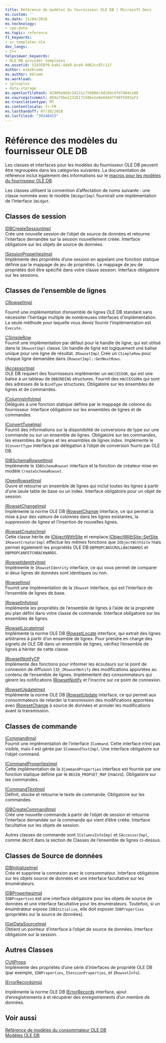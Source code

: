 ```yaml
---
title: Référence de modèles du fournisseur OLE DB | Microsoft Docs
ms.custom: ''
ms.date: 11/04/2016
ms.technology:
- cpp-data
ms.topic: reference
f1_keywords:
- vc.templates.ole
dev_langs:
- C++
helpviewer_keywords:
- OLE DB provider templates
ms.assetid: 518358f0-bab1-4de9-bce9-4062cc87c11f
author: mikeblome
ms.author: mblome
ms.workload:
- cplusplus
- data-storage
ms.openlocfilehash: 42909a9ddc24131c759886c4d169c4fd7484ca98
ms.sourcegitcommit: 889a75be1232817150be1e0e8d4d7f48f5993af2
ms.translationtype: MT
ms.contentlocale: fr-FR
ms.lasthandoff: 07/30/2018
ms.locfileid: "39340415"
---
```

# <a name="ole-db-provider-templates-reference"></a>Référence des modèles du fournisseur OLE DB
Les classes et interfaces pour les modèles du fournisseur OLE DB peuvent être regroupées dans les catégories suivantes. La documentation de référence inclut également des informations sur le [macros pour les modèles du fournisseur OLE DB](../../data/oledb/macros-for-ole-db-provider-templates.md).  
  
 Les classes utilisent la convention d’affectation de noms suivante : une classe nommée avec le modèle `IWidgetImpl` fournirait une implémentation de l’interface `IWidget`.  
  
## <a name="session-classes"></a>Classes de session  
 [IDBCreateSessionImpl](../../data/oledb/idbcreatesessionimpl-class.md)  
 Crée une nouvelle session de l’objet de source de données et retourne l’interface demandée sur la session nouvellement créée. Interface obligatoire sur les objets de source de données.  
  
 [ISessionPropertiesImpl](../../data/oledb/isessionpropertiesimpl-class.md)  
 Implémente des propriétés d’une session en appelant une fonction statique définie par le mappage de jeu de propriétés. Le mappage de jeu de propriétés doit être spécifié dans votre classe session. Interface obligatoire sur les sessions.  
  
## <a name="rowset-classes"></a>Classes de l’ensemble de lignes  
 [CRowsetImpl](../../data/oledb/crowsetimpl-class.md)  
  
 Fournit une implémentation d’ensemble de lignes OLE DB standard sans nécessiter l’héritage multiple de nombreuses interfaces d’implémentation. La seule méthode pour laquelle vous devez fournir l’implémentation est `Execute`.  
  
 [CSimpleRow](../../data/oledb/csimplerow-class.md)  
 Fournit une implémentation par défaut pour le handle de ligne, qui est utilisé dans le `IRowsetImpl` classe. Un handle de ligne est logiquement une balise unique pour une ligne de résultat. `IRowsetImpl` Crée un `CSimpleRow` pour chaque ligne demandée dans `IRowsetImpl::GetNextRows`.  
  
 [IAccessorImpl](../../data/oledb/iaccessorimpl-class.md)  
 OLE DB requiert des fournisseurs implémenter un `HACCESSOR`, qui est une balise à un tableau de `DBBINDING` structures. Fournit des `HACCESSOR`s qui sont des adresses de la `BindType` structures. Obligatoire sur les ensembles de lignes et de commandes.  
  
 [IColumnsInfoImpl](../../data/oledb/icolumnsinfoimpl-class.md)  
 Délégués à une fonction statique définie par le mappage de colonne du fournisseur. Interface obligatoire sur les ensembles de lignes et de commandes.  
  
 [IConvertTypeImpl](../../data/oledb/iconverttypeimpl-class.md)  
 Fournit des informations sur la disponibilité de conversions de type sur une commande ou sur un ensemble de lignes. Obligatoire sur les commandes, les ensembles de lignes et les ensembles de lignes index. Implémente le `IConvertType` interface par délégation à l’objet de conversion fourni par OLE DB.  
  
 [IDBSchemaRowsetImpl](../../data/oledb/idbschemarowsetimpl-class.md)  
 Implémente le `IDBSchemaRowset` interface et la fonction de créateur mise en modèle `CreateSchemaRowset`.  
  
 [IOpenRowsetImpl](../../data/oledb/iopenrowsetimpl-class.md)  
 Ouvre et retourne un ensemble de lignes qui inclut toutes les lignes à partir d’une seule table de base ou un index. Interface obligatoire pour un objet de session.  
  
 [IRowsetChangeImpl](../../data/oledb/irowsetchangeimpl-class.md)  
 Implémente la norme OLE DB [IRowsetChange](https://msdn.microsoft.com/library/ms715790.aspx) interface, ce qui permet la mise à jour des valeurs de colonnes dans les lignes existantes, la suppression de lignes et l’insertion de nouvelles lignes.  
  
 [IRowsetCreatorImpl](../../data/oledb/irowsetcreatorimpl-class.md)  
 Cette classe hérite de [IObjectWithSite](http://msdn.microsoft.com/library/windows/desktop/ms693765) et remplace [IObjectWithSite::SetSite](http://msdn.microsoft.com/library/windows/desktop/ms683869). `IRowsetCreatorImpl` effectue les mêmes fonctions que `IObjectWithSite` mais permet également les propriétés OLE DB `DBPROPCANSCROLLBACKWARDS` et `DBPROPCANFETCHBACKWARDS`.  
  
 [IRowsetIdentityImpl](../../data/oledb/irowsetidentityimpl-class.md)  
 Implémente le `IRowsetIdentity` interface, ce qui vous permet de comparer si deux lignes de données sont identiques ou non.  
  
 [IRowsetImpl](../../data/oledb/irowsetimpl-class.md)  
 Fournit une implémentation de la `IRowset` interface, qui est l’interface de l’ensemble de lignes de base.  
  
 [IRowsetInfoImpl](../../data/oledb/irowsetinfoimpl-class.md)  
 Implémente les propriétés de l’ensemble de lignes à l’aide de la propriété jeu plan défini dans votre classe de commande. Interface obligatoire sur les ensembles de lignes.  
  
 [IRowsetLocateImpl](../../data/oledb/irowsetlocateimpl-class.md)  
 Implémente la norme OLE DB [IRowsetLocate](https://msdn.microsoft.com/library/ms721190.aspx) interface, qui extrait des lignes arbitraires à partir d’un ensemble de lignes. Pour prendre en charge des signets de OLE DB dans un ensemble de lignes, vérifiez l’ensemble de lignes à hériter de cette classe.  
  
 [IRowsetNotifyCP](../../data/oledb/irowsetnotifycp-class.md)  
 Implémente des fonctions pour informer les écouteurs sur le point de connexion de diffusion `IID_IRowsetNotify` des modifications apportées au contenu de l’ensemble de lignes. Implémentent des consommateurs qui gèrent les notifications [IRowsetNotify](https://msdn.microsoft.com/library/ms712959.aspx) et l’inscrire sur ce point de connexion.  
  
 [IRowsetUpdateImpl](../../data/oledb/irowsetupdateimpl-class.md)  
 Implémente la norme OLE DB [IRowsetUpdate](https://msdn.microsoft.com/library/ms714401.aspx) interface, ce qui permet aux consommateurs de retarder la transmission des modifications apportées avec [IRowsetChange](https://msdn.microsoft.com/library/ms715790.aspx) à source de données et annuler les modifications avant la transmission.  
  
## <a name="command-classes"></a>Classes de commande  
 [ICommandImpl](../../data/oledb/icommandimpl-class.md)  
 Fournit une implémentation de l’interface `ICommand`. Cette interface n’est pas visible, mais il est gérée par `ICommandTextImpl`. Une interface obligatoire sur l’objet command.  
  
 [ICommandPropertiesImpl](../../data/oledb/icommandpropertiesimpl-class.md)  
 Cette implémentation de la `ICommandProperties` interface est fournie par une fonction statique définie par le `BEGIN_PROPSET_MAP` (macro). Obligatoire sur les commandes.  
  
 [ICommandTextImpl](../../data/oledb/icommandtextimpl-class.md)  
 Définit, stocke et retourne le texte de commande. Obligatoire sur les commandes.  
  
 [IDBCreateCommandImpl](../../data/oledb/idbcreatecommandimpl-class.md)  
 Crée une nouvelle commande à partir de l’objet de session et retourne l’interface demandée sur la commande qui vient d’être créée. Interface facultative sur les objets de session.  
  
 Autres classes de commande sont `IColumnsInfoImpl` et `IAccessorImpl`, comme décrit dans la section de Classes de l’ensemble de lignes ci-dessus.  
  
## <a name="data-source-classes"></a>Classes de Source de données  
 [IDBInitializeImpl](../../data/oledb/idbinitializeimpl-class.md)  
 Crée et supprime la connexion avec le consommateur. Interface obligatoire sur les objets source de données et une interface facultative sur les énumérateurs.  
  
 [IDBPropertiesImpl](../../data/oledb/idbpropertiesimpl-class.md)  
 `IDBProperties` est une interface obligatoire pour les objets de source de données et une interface facultative pour les énumérateurs. Toutefois, si un énumérateur expose `IDBInitialize`, elle doit exposer `IDBProperties` (propriétés sur la source de données).  
  
 [IGetDataSourceImpl](../../data/oledb/igetdatasourceimpl-class.md)  
 Obtient un pointeur d’interface à l’objet de source de données. Interface obligatoire sur la session.  
  
## <a name="other-classes"></a>Autres Classes  
 [CUtlProps](../../data/oledb/cutlprops-class.md)  
 Implémente des propriétés d’une série d’interfaces de propriété OLE DB (par exemple, `IDBProperties`, `ISessionProperties`, et `IRowsetInfo`).  
  
 [IErrorRecordsImpl](../../data/oledb/ierrorrecordsimpl-class.md)  
  
 Implémente la norme OLE DB [IErrorRecords](https://msdn.microsoft.com/library/ms718112.aspx) interface, ajout d’enregistrements à et récupérer des enregistrements d’un membre de données.  
  
## <a name="see-also"></a>Voir aussi  
 [Référence de modèles du consommateur OLE DB](../../data/oledb/ole-db-consumer-templates-reference.md)   
 [Modèles OLE DB](../../data/oledb/ole-db-templates.md)